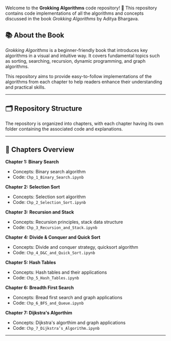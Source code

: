 Welcome to the **Grokking Algorithms** code repository! 🎉 This repository contains code implementations of all the algorithms and concepts discussed in the book *Grokking Algorithms* by Aditya Bhargava.  

## 📚 About the Book

*Grokking Algorithms* is a beginner-friendly book that introduces key algorithms in a visual and intuitive way. It covers fundamental topics such as sorting, searching, recursion, dynamic programming, and graph algorithms.

This repository aims to provide easy-to-follow implementations of the algorithms from each chapter to help readers enhance their understanding and practical skills.

---

## 🗂️ Repository Structure

The repository is organized into chapters, with each chapter having its own folder containing the associated code and explanations.


---

## 📖 Chapters Overview

**Chapter 1: Binary Search**  
   - Concepts: Binary search algorithm  
   - Code: `Chp_1_Binary_Search.ipynb`

**Chapter 2: Selection Sort**  
   - Concepts: Selection sort algorithm  
   - Code: `Chp_2_Selection_Sort.ipynb`

**Chapter 3: Recursion and Stack**  
   - Concepts: Recursion principles, stack data structure  
   - Code: `Chp_3_Recursion_and_Stack.ipynb`

**Chapter 4: Divide & Conquer and Quick Sort**  
   - Concepts: Divide and conquer strategy, quicksort algorithm  
   - Code: `Chp_4_D&C_and_Quick_Sort.ipynb`

**Chapter 5: Hash Tables**  
   - Concepts: Hash tables and their applications  
   - Code: `Chp_5_Hash_Tables.ipynb`

**Chapter 6: Breadth First Search**  
   - Concepts: Bread first search and graph applications  
   - Code: `Chp_6_BFS_and_Queue.ipynb`

**Chapter 7: Dijkstra's Algorthim**  
   - Concepts: Dijkstra's algorthim and graph applications  
   - Code: `Chp_7_Dijkstra’s_Algorithm.ipynb`

---


